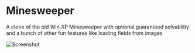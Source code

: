 # Minesweeper
 A clone of the old Win XP Minesweeper with optional guaranteed solvability and a bunch of other fun features like loading fields from images

![Screenshot](https://infine.st/FileSort/minesweeper.jpg)

